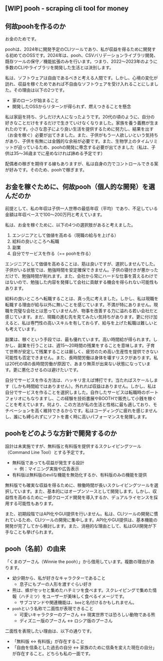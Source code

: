 ## [WIP] pooh - scraping cli tool for money
## 何故poohを作るのか
お金のためです。
  
poohは、2024年に開発予定のCLIツールであり、私が収益を得るために開発する初めてのOSSです。2024年は、pooh、CSVバリデーションライブラリ開発、既存ツールの保守／機能拡張のみを行います。つまり、2022〜2023年のように多数のCLIやライブラリを開発した生活とは決別します。
  
私は、ソフトウェアは自由であるべきと考える人間です。しかし、心境の変化が訪れ、収益を稼ぐためであれば不自由なソフトウェアを受け入れることにしました。その理由は以下の2つです。
- 家のローンが始まること
- 開発したOSSからリターンが得られず、燃えつきることを懸念
  
私は家庭を持ち、少しだけ大人になったようです。20代の頃のように、自分の好きなことだけをするだけで生きていけなくなりました。家族を養う義務が生まれたのです。小さな息子により良い生活を提供するために努力し、結果を出す（お金を稼ぐ）必要が出てきました。また、子供がもう一人欲しいという気持ちがあり、子供を有無には金銭的な余裕が必要です。また、生物学上のタイムリミットが迫っているため、poohの開発に専念する必要が出てきました（私は、子供は35〜36歳までに産めなければ諦める予定です）
  
配偶者の稼ぎを期待する線もありますが、私は自身の力でコントロールできる案が好みです。そのため、poohで稼ぎます。
  
## お金を稼ぐために、何故pooh（個人的な開発）を選んだのか
前提として、私の年収は子供一人世帯の最低年収（平均）であり、不足している金額は年収ベースで100〜200万円と考えています。
  
私は、お金を稼ぐために、以下の4つの選択肢があると考えました。
1. エンジニアとして価値を高める（現職の給与を上げる）
2. 給料の良いところへ転職
3. 副業
4. 自分でサービスを作る（== poohを作る）
  
エンジニアとして価値を高めることは、筋は良いですが、選択しませんでした。子供がいる状態では、勉強時間を安定確保できません。子供の寝付きが悪かっただけで、勉強時間が削れます。また、会社から常にハードな仕事を貰えるわけではないので、勉強した内容を発揮して会社に貢献する機会を得られない可能性もあります。
  
給料の良いところへ転職することは、真っ先に考えました。しかし、私は現職を転職する理由が給与以外に無いことを感じています。不満が特にありません。現職を完璧な会社とは思っていませんが、物事を改善する力に溢れる若い会社だと感じています。まだ、現職の進む先を見てみたい気持ちがあります。更に付け加えると、私は専門性の高いスキルを有しておらず、給与を上げた転職は難しいとも考えています。
  
副業は、稼ぐという手段では、最も優れています。高い時間給が得られます。しかし、副業を行うことは、週15〜20時間の残業をすることを意味します。子育て世帯が安定して残業することは厳しく、疲労のため高い生産性を提供できない可能性も否定できません。また、長時間労働は身体を壊すリスクがあります。私は20代の頃の長時間労働が原因で、あまり無茶が出来ない状態になっています。更に悪化させるのは避けたいです。
  
自分でサービスを作る方法は、ハッキリ言えば博打です。当たればスケールします（しかも時間給ではありません）。外れれば収益はありません。しかし、私は自分でサービスを作ることを選択しました。自作したサービスは転職時のポートフォリオにもなりますし、この経験を技術書展やBOOTHで販売して小銭を稼ぐことを考えています。何より、この方法が私の生活と性格に最も適しており、モチベーションを高く維持できるからです。私はコーディングに疲れを感じませんし、誰にも縛られずにソフトを書く時に高いパフォーマンスを発揮します。
  
## poohをどのような方針で開発するのか
設計は未実施ですが、無料版と有料版を提供するスクレイピングツール（Command Line Tool）とする予定です。  
- 無料版であっても収益が発生する設計
  - 例：マイニング実施や広告表示
- 有料版は無料版のevilな機能を無効化するか、有料版のみの機能を提供
  
無料版でも確実な収益を得るために、稼働時間が長いスクレイピングツールを選択しています。また、基本的にはオープンソースとして開発します。しかし、収益性を高めるために一部クローズド開発を導入するか、デュアルライセンスを採用する可能性もあります。
  
また、初期段階ではAPI化やGUI提供を行いません。私は、CLIツールの開発に慣れているため、CLIツールの開発に集中します。API化やGUI提供は、基本機能の開発が完了してから検討します。また、消極的な理由として、私はGUI開発が下手なことも挙げられます。
  
## pooh（名前）の由来
「くまのプーさん（Winnie the pooh）」から借用しています。複数の理由があります。
  
- 幼少期から、私が好きなキャラクターであること
  - 息子にもプーの人形を渡すぐらい好き
- 熊は、蜂がセッセと集めたハチミツを食べます。スクレイピングで集めた情報（ハチミツ）をユーザーが美味しく食べるイメージです。
  - サブコマンドや関連機能は、`bee`と名付けるかもしれません。
- `pooh`という名称で二面性が表現できること
  - 可愛いキャラクターのプーさん <-> 現実世界では恐ろしい動物である熊
  - ディズニー版のプーさん <-> ロシア版のプーさん
  
二面性を表現したい理由は、以下の通りです。
  - 「無料版 <-> 有料版」が存在すること
  - 「自由を信条とした過去の自分 <-> 家族のために信条を変えた現在の自分」が存在すること。どちらも私の一面です。

